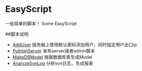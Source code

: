 # EasyScript
一些简单的脚本！
Some EasyScript

##脚本说明

* [AddUser](https://github.com/heguangyu1989/easyscript/tree/master/AddUser)
服务器上使用默认密码添加用户，同时指定用户出口ip
* [PublishServer](https://github.com/heguangyu1989/easyscript/tree/master/PublishServer)
发布server或者admin脚本
* [MakeDBModel](https://github.com/heguangyu1989/easyscript/tree/master/MakeDBModel)
根据数据库表生成Model
* [AnalyzeSvnLog](https://github.com/heguangyu1989/easyscript/tree/master/AnalyzeSvnLog)
分析svn日志，生成报表

